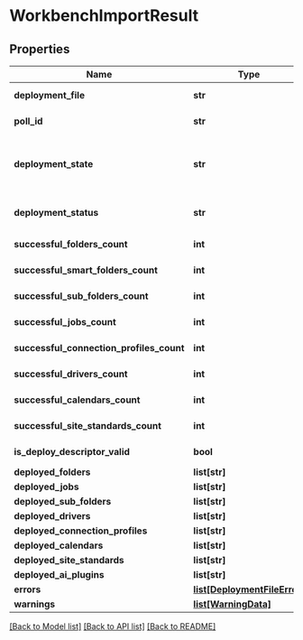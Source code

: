 # WorkbenchImportResult

## Properties
Name | Type | Description | Notes
------------ | ------------- | ------------- | -------------
**deployment_file** | **str** | The name of a specific deployment file. | [optional] 
**poll_id** | **str** | Poll id in case of a long deploy process | [optional] 
**deployment_state** | **str** | Current deployment step and state. CALENDARS_DEPLOYED, CONNECTION_PROFILES_DEPLOYED, DEPLOYING_FOLDERS, folders deployed, etc. | [optional] 
**deployment_status** | **str** | Currently deployment status. ENDED_OK, ENDED_NOT_OK, PARTIAL_RESULTS, UNKNOWN | [optional] 
**successful_folders_count** | **int** | Determines the number of successfully deployed simple folders. | [optional] 
**successful_smart_folders_count** | **int** | Determines the number of successfully deployed smart folders. | [optional] 
**successful_sub_folders_count** | **int** | Determines the number of successfully deployed sub folders. | [optional] 
**successful_jobs_count** | **int** | Determines the number of successfully deployed sub folders. | [optional] 
**successful_connection_profiles_count** | **int** | Determines the number of successfully deployed sub folders. | [optional] 
**successful_drivers_count** | **int** | Determines the number of successfully deployed sub folders. | [optional] 
**successful_calendars_count** | **int** | Determines the number of successfully deployed sub folders. | [optional] 
**successful_site_standards_count** | **int** | Determines the number of successfully deployed sub folders. | [optional] 
**is_deploy_descriptor_valid** | **bool** | Determines if the deployment file is a valid deploy descriptor file. | [optional] 
**deployed_folders** | **list[str]** |  | [optional] 
**deployed_jobs** | **list[str]** |  | [optional] 
**deployed_sub_folders** | **list[str]** |  | [optional] 
**deployed_drivers** | **list[str]** |  | [optional] 
**deployed_connection_profiles** | **list[str]** |  | [optional] 
**deployed_calendars** | **list[str]** |  | [optional] 
**deployed_site_standards** | **list[str]** |  | [optional] 
**deployed_ai_plugins** | **list[str]** |  | [optional] 
**errors** | [**list[DeploymentFileError]**](DeploymentFileError.md) |  | [optional] 
**warnings** | [**list[WarningData]**](WarningData.md) |  | [optional] 

[[Back to Model list]](../README.md#documentation-for-models) [[Back to API list]](../README.md#documentation-for-api-endpoints) [[Back to README]](../README.md)

